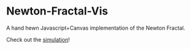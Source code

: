 # Newton-Fractal-Vis
A hand hewn Javascript+Canvas implementation of the Newton Fractal.

Check out the [simulation](https://djkorchinski.github.io/newton-fractal-vis/)!